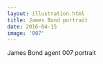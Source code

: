 ```yaml
---
layout: illustration.html
title: James Bond portrait
date: 2016-04-15
image: '007'
---
```


James Bond agent 007 portrait
